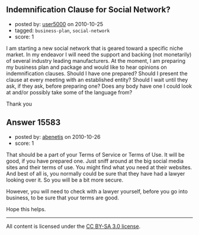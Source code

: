 ## Indemnification Clause for Social Network?

- posted by: [user5000](https://stackexchange.com/users/-1/5000-user5000) on 2010-10-25
- tagged: `business-plan`, `social-network`
- score: 1

I am starting a new social network that is geared toward a specific niche market. In my endeavor I will need the support and  backing (not monetarily) of several industry leading manufacturers. At the moment, I am preparing my business plan and package and would like to hear opinions on indemnification clauses. Should I have one prepared? Should I present the clause at every meeting with an established entity? Should I wait until they ask, if they ask, before preparing one? Does any body have one I could look at and/or possibly take some of the language from? 

Thank you        


## Answer 15583

- posted by: [abenetis](https://stackexchange.com/users/-1/3397-abenetis) on 2010-10-26
- score: 1

That should be a part of your Terms of Service or Terms of Use.
It will be good, if you have prepared one. Just sniff around at the big social media sites and their terms of use. You might find what you need at their websites. And best of all is, you normally could be sure that they have had a lawyer looking over it. So you will be a bit more secure.

However, you will need to check with a lawyer yourself, before you go into business, to be sure that your terms are good.

Hope this helps.





---

All content is licensed under the [CC BY-SA 3.0 license](https://creativecommons.org/licenses/by-sa/3.0/).

